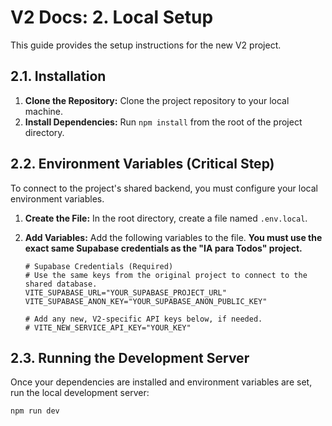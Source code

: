 # V2 Docs: 2. Local Setup

This guide provides the setup instructions for the new V2 project.

## 2.1. Installation

1.  **Clone the Repository:** Clone the project repository to your local machine.
2.  **Install Dependencies:** Run `npm install` from the root of the project directory.

## 2.2. Environment Variables (Critical Step)

To connect to the project's shared backend, you must configure your local environment variables.

1.  **Create the File:** In the root directory, create a file named `.env.local`.

2.  **Add Variables:** Add the following variables to the file. **You must use the exact same Supabase credentials as the "IA para Todos" project.**

    ```
    # Supabase Credentials (Required)
    # Use the same keys from the original project to connect to the shared database.
    VITE_SUPABASE_URL="YOUR_SUPABASE_PROJECT_URL"
    VITE_SUPABASE_ANON_KEY="YOUR_SUPABASE_ANON_PUBLIC_KEY"

    # Add any new, V2-specific API keys below, if needed.
    # VITE_NEW_SERVICE_API_KEY="YOUR_KEY"
    ```

## 2.3. Running the Development Server

Once your dependencies are installed and environment variables are set, run the local development server:

```
npm run dev
```
